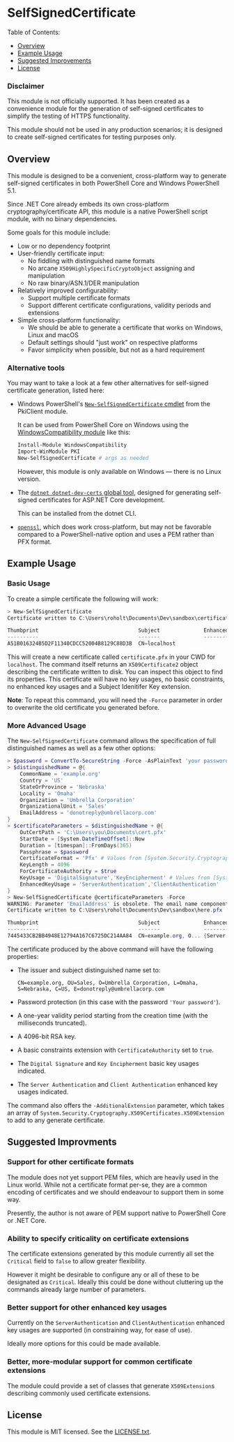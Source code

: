 SelfSignedCertificate
===

Table of Contents:

- [Overview](#overview)
- [Example Usage](#example-usage)
- [Suggested Improvements](#suggested-improvements)
- [License](#license)

### Disclaimer

This module is not officially supported.
It has been created as a convenience module
for the generation of self-signed certificates
to simplify the testing of HTTPS functionality.

This module should not be used in any production scenarios;
it is designed to create self-signed certificates for testing
purposes only.

Overview
---

This module is designed to be a convenient, cross-platform way
to generate self-signed certificates in both PowerShell Core and Windows PowerShell 5.1.

Since .NET Core already embeds its own cross-platform cryptography/certificate API,
this module is a native PowerShell script module, with no binary dependencies.

Some goals for this module include:

- Low or no dependency footprint
- User-friendly certificate input:
  - No fiddling with distinguished name formats
  - No arcane `X509HighlySpecificCryptoObject` assigning and manipulation
  - No raw binary/ASN.1/DER manipulation
- Relatively improved configurability:
  - Support multiple certificate formats
  - Support different certificate configurations, validity periods and extensions
- Simple cross-platform functionality:
  - We should be able to generate a certificate that works
    on Windows, Linux and macOS
  - Default settings should "just work" on respective platforms
  - Favor simplicity when possible, but not as a hard requirement

### Alternative tools

You may want to take a look at a few other alternatives for self-signed certificate generation,
listed here:

- Windows PowerShell's [`New-SelfSignedCertificate` cmdlet](https://docs.microsoft.com/en-us/powershell/module/pkiclient/new-selfsignedcertificate?view=win10-ps)
  from the PkiClient module.
  
  It can be used from PowerShell Core on Windows using the [WindowsCompatibility module](https://github.com/PowerShell/WindowsCompatibility)
  like this:
  
  ```powershell
  Install-Module WindowsCompatibility
  Import-WinModule PKI
  New-SelfSignedCertificate # args as needed
  ```
  
  However, this module is only available on Windows &mdash; there is no Linux version.
  
- The [`dotnet dotnet-dev-certs` global tool](https://www.nuget.org/packages/dotnet-dev-certs),
  designed for generating self-signed certificates for ASP.NET Core development.
  
  This can be installed from the dotnet CLI.
  
- [`openssl`](https://www.openssl.org/), which does work cross-platform,
  but may not be favorable compared to a PowerShell-native option
  and uses a PEM rather than PFX format.

Example Usage
---

### Basic Usage

To create a simple certificate the following will work:

```powershell
> New-SelfSignedCertificate
Certificate written to C:\Users\roholt\Documents\Dev\sandbox\certificate.pfx

Thumbprint                                Subject              EnhancedKeyUsageList
----------                                -------              --------------------
A51B016324B5D2F11340CDCC52004B8129C88D3B  CN=localhost

```

This will create a new certificate called `certificate.pfx` in your CWD
for `localhost`.
The command itself returns an `X509Certificate2` object
describing the certificate written to disk.
You can inspect this object to find its properties.
This certificate will have no key usages, no basic constraints,
no enhanced key usages and a Subject Idenitifer Key extension.

**Note**: To repeat this command, you will need the `-Force` parameter
in order to overwrite the old certificate you generated before.

### More Advanced Usage

The `New-SelfSignedCertificate` command allows the specification of
full distinguished names as well as a few other options:

```powershell
> $password = ConvertTo-SecureString -Force -AsPlainText 'your password'
> $distinguishedName = @{
    CommonName = 'example.org'
    Country = 'US'
    StateOrProvince = 'Nebraska'
    Locality = 'Omaha'
    Organization = 'Umbrella Corporation'
    OrganizationalUnit = 'Sales'
    EmailAddress = 'donotreply@umbrellacorp.com'
}
> $certificateParameters = $distinguishedName + @{
    OutCertPath = 'C:\Users\you\Documents\cert.pfx'
    StartDate = [System.DateTimeOffset]::Now
    Duration = [timespan]::FromDays(365)
    Passphrase = $password
    CertificateFormat = 'Pfx' # Values from [System.Security.Cryptography.X509Certificates.X509ContentType]
    KeyLength = 4096
    ForCertificateAuthority = $true
    KeyUsage = 'DigitalSignature','KeyEncipherment' # Values from [System.Security.Cryptography.X509Certificates.X509KeyUsageFlags]
    EnhancedKeyUsage = 'ServerAuthentication','ClientAuthentication'
}
> New-SelfSignedCertificate @certificateParameters -Force
WARNING: Parameter 'EmailAddress' is obsolete. The email name component is deprecated by the PKIX standard
Certificate written to C:\Users\roholt\Documents\Dev\sandbox\here.pfx

Thumbprint                                Subject              EnhancedKeyUsageList
----------                                -------              --------------------
7445433CB2BB4948E12794A167C6725DC214AA84  CN=example.org, O... {Server Authentication, Client Authentication}
```

The certificate produced by the above command will have the following properties:

- The issuer and subject distinguished name set to:

  ```text
  CN=example.org, OU=Sales, O=Umbrella Corporation, L=Omaha, S=Nebraska, C=US, E=donotreply@umbrellacorp.com
  ```

- Password protection (in this case with the password `'Your password'`).
- A one-year validity period starting from the creation time (with the milliseconds truncated).
- A 4096-bit RSA key.
- A basic constraints extension with `CertificateAuthority` set to `true`.
- The `Digital Signature` and `Key Encipherment` basic key usages indicated.
- The `Server Authentication` and `Client Authentication` enhanced key usages indicated.

The command also offers the `-AdditionalExtension` parameter,
which takes an array of `System.Security.Cryptography.X509Certificates.X509Extension`
to add to any generate certificate.

Suggested Improvments
---

### Support for other certificate formats

The module does not yet support PEM files,
which are heavily used in the Linux world.
While not a certificate format per-se,
they are a common encoding of certificates
and we should endeavour to support them in some way.

Presently, the author is not aware of PEM support
native to PowerShell Core or .NET Core.

### Ability to specify criticality on certificate extensions

The certificate extensions generated by this module
currently all set the `Critical` field to `false` to allow greater flexibility.

However it might be desirable to configure
any or all of these to be designated as `Critical`.
Ideally this could be done without cluttering up the commands already
large number of parameters.

### Better support for other enhanced key usages

Currently on the `ServerAuthentication` and `ClientAuthentication` enhanced
key usages are supported (in constraining way, for ease of use).

Ideally more options for this could be made available.

### Better, more-modular support for common certificate extensions

The module could provide a set of classes that generate `X509Extension`s
describing commonly used certificate extensions.

License
---

This module is MIT licensed. See the [LICENSE.txt](./LICENSE.txt).
